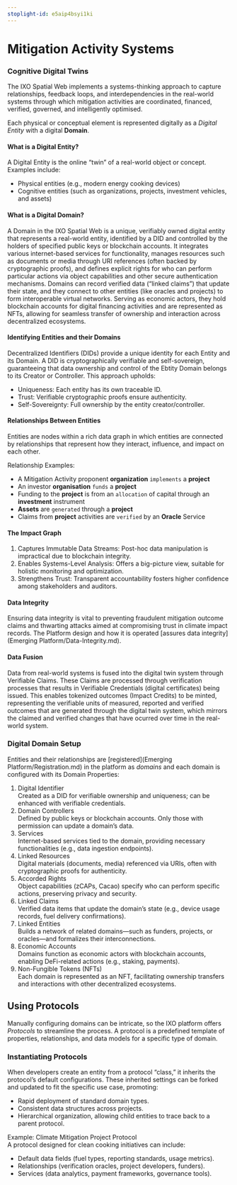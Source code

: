 ```yaml
---
stoplight-id: e5aip4bsyi1ki
---
```


# Mitigation Activity Systems

### Cognitive Digital Twins

The IXO Spatial Web implements a systems-thinking approach to capture relationships, feedback loops, and interdependencies in the real-world systems through which mitigation activities are coordinated, financed, verified, governed, and intelligently optimised. 

Each physical or conceptual element is represented digitally as a _Digital Entity_ with a digital **Domain**.

#### What is a Digital Entity?
A Digital Entity is the online “twin” of a real-world object or concept. Examples include:  
- Physical entities (e.g., modern energy cooking devices)  
- Cognitive entities (such as organizations, projects, investment vehicles, and assets)

#### What is a Digital Domain?
A Domain in the IXO Spatial Web is a unique, verifiably owned digital entity that represents a real-world entity, identified by a DID and controlled by the holders of specified public keys or blockchain accounts. It integrates various internet-based services for functionality, manages resources such as documents or media through URI references (often backed by cryptographic proofs), and defines explicit rights for who can perform particular actions via object capabilities and other secure authentication mechanisms. Domains can record verified data (“linked claims”) that update their state, and they connect to other entities (like oracles and projects) to form interoperable virtual networks. Serving as economic actors, they hold blockchain accounts for digital financing activities and are represented as NFTs, allowing for seamless transfer of ownership and interaction across decentralized ecosystems.

#### Identifying Entities and their Domains  
Decentralized Identifiers (DIDs) provide a unique identity for each Entity and its Domain. A DID is cryptographically verifiable and self-sovereign, guaranteeing that data ownership and control of the Ebtity Domain belongs to its Creator or Controller. This approach upholds:  
- Uniqueness: Each entity has its own traceable ID.  
- Trust: Verifiable cryptographic proofs ensure authenticity.  
- Self-Sovereignty: Full ownership by the entity creator/controller.

#### Relationships Between Entities

Entities are nodes within a rich data graph in which entities are connected by relationships that represent how they interact, influence, and impact on each other.

Relationship Examples:  
- A Mitigation Activity proponent **organization** `implements` a **project**  
- An investor **organisation** `funds` a **project** 
- Funding to the  **project** is from an `allocation` of capital through an **investment** instrument   
- **Assets** are `generated` through a **project**  
- Claims from **project** activities are `verified` by an **Oracle** Service  

#### The Impact Graph   
1. Captures Immutable Data Streams: Post-hoc data manipulation is impractical due to blockchain integrity.  
2. Enables Systems-Level Analysis: Offers a big-picture view, suitable for holistic monitoring and optimization.  
3. Strengthens Trust: Transparent accountability fosters higher confidence among stakeholders and auditors.

#### Data Integrity
Ensuring data integrity is vital to preventing fraudulent mitigation outcome claims and thwarting attacks aimed at compromising trust in climate impact records. The Platform design and how it is operated [assures data integrity](Emerging Platform/Data-Integrity.md).

#### Data Fusion
Data from real-world systems is fused into the digital twin system through Verifiable Claims. These Claims are processed through verification processes that results in Verifiable Credentials (digital certificates) being issued. This enables tokenized outcomes (Impact Credits) to be minted, representing the verifiable units of measured, reported and verified outcomes that are generated through the digital twin system, which mirrors the claimed and verified changes that have ocurred over time in the real-world system.

### Digital Domain Setup

Entities and their relationships are [registered](Emerging Platform/Registration.md) in the platform as _domains_ and each domain is configured with its Domain Properties:  
1. Digital Identifier  
   Created as a DID for verifiable ownership and uniqueness; can be enhanced with verifiable credentials.  
2. Domain Controllers  
   Defined by public keys or blockchain accounts. Only those with permission can update a domain’s data.  
3. Services  
   Internet-based services tied to the domain, providing necessary functionalities (e.g., data ingestion endpoints).  
4. Linked Resources  
   Digital materials (documents, media) referenced via URIs, often with cryptographic proofs for authenticity.  
5. Accorded Rights  
   Object capabilities (zCAPs, Cacao) specify who can perform specific actions, preserving privacy and security.  
6. Linked Claims  
   Verified data items that update the domain’s state (e.g., device usage records, fuel delivery confirmations).  
7. Linked Entities  
   Builds a network of related domains—such as funders, projects, or oracles—and formalizes their interconnections.  
8. Economic Accounts  
   Domains function as economic actors with blockchain accounts, enabling DeFi-related actions (e.g., staking, payments).  
9. Non-Fungible Tokens (NFTs)  
   Each domain is represented as an NFT, facilitating ownership transfers and interactions with other decentralized ecosystems.

## Using Protocols

Manually configuring domains can be intricate, so the IXO platform offers _Protocols_ to streamline the process. A protocol is a predefined template of properties, relationships, and data models for a specific type of domain.

### Instantiating Protocols  
When developers create an entity from a protocol “class,” it inherits the protocol’s default configurations. These inherited settings can be forked and updated to fit the specific use case, promoting:  
- Rapid deployment of standard domain types.  
- Consistent data structures across projects.  
- Hierarchical organization, allowing child entities to trace back to a parent protocol.

Example: Climate Mitigation Project Protocol  
A protocol designed for clean cooking initiatives can include:  
- Default data fields (fuel types, reporting standards, usage metrics).  
- Relationships (verification oracles, project developers, funders).  
- Services (data analytics, payment frameworks, governance tools).
